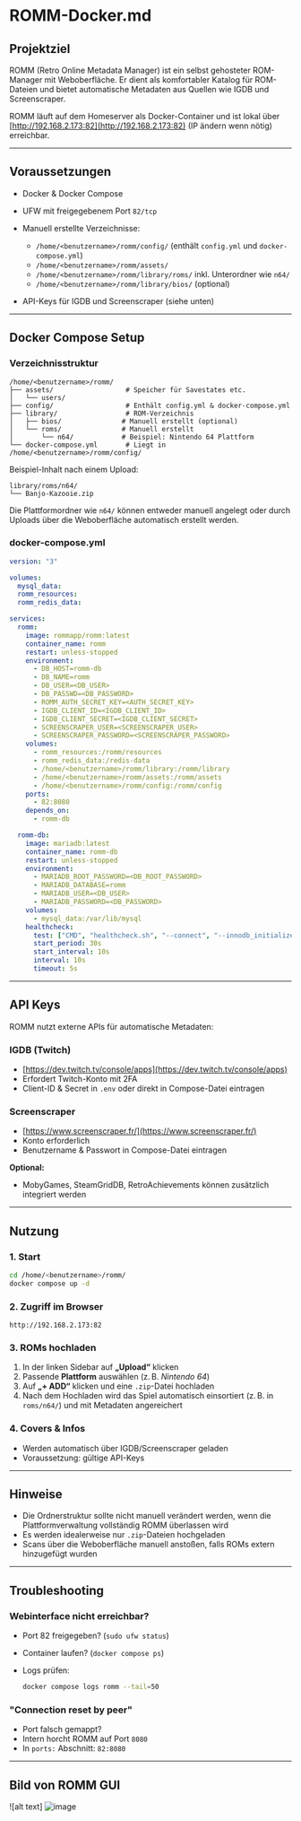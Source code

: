 # ROMM-Docker.md

## Projektziel

ROMM (Retro Online Metadata Manager) ist ein selbst gehosteter ROM-Manager mit Weboberfläche. Er dient als komfortabler Katalog für ROM-Dateien und bietet automatische Metadaten aus Quellen wie IGDB und Screenscraper.

ROMM läuft auf dem Homeserver als Docker-Container und ist lokal über [http://192.168.2.173:82](http://192.168.2.173:82) (IP ändern wenn nötig) erreichbar.

---

## Voraussetzungen

* Docker & Docker Compose
* UFW mit freigegebenem Port `82/tcp`
* Manuell erstellte Verzeichnisse:

  * `/home/<benutzername>/romm/config/` (enthält `config.yml` und `docker-compose.yml`)
  * `/home/<benutzername>/romm/assets/`
  * `/home/<benutzername>/romm/library/roms/` inkl. Unterordner wie `n64/`
  * `/home/<benutzername>/romm/library/bios/` (optional)
* API-Keys für IGDB und Screenscraper (siehe unten)

---

## Docker Compose Setup

### Verzeichnisstruktur

```text
/home/<benutzername>/romm/
├── assets/                  # Speicher für Savestates etc.
│   └── users/
├── config/                  # Enthält config.yml & docker-compose.yml
├── library/                 # ROM-Verzeichnis
│   ├── bios/               # Manuell erstellt (optional)
│   └── roms/               # Manuell erstellt
│       └── n64/            # Beispiel: Nintendo 64 Plattform
└── docker-compose.yml       # Liegt in /home/<benutzername>/romm/config/
```

Beispiel-Inhalt nach einem Upload:

```text
library/roms/n64/
└── Banjo-Kazooie.zip
```

Die Plattformordner wie `n64/` können entweder manuell angelegt oder durch Uploads über die Weboberfläche automatisch erstellt werden.

### docker-compose.yml

```yaml
version: "3"

volumes:
  mysql_data:
  romm_resources:
  romm_redis_data:

services:
  romm:
    image: rommapp/romm:latest
    container_name: romm
    restart: unless-stopped
    environment:
      - DB_HOST=romm-db
      - DB_NAME=romm
      - DB_USER=<DB_USER>
      - DB_PASSWD=<DB_PASSWORD>
      - ROMM_AUTH_SECRET_KEY=<AUTH_SECRET_KEY>
      - IGDB_CLIENT_ID=<IGDB_CLIENT_ID>
      - IGDB_CLIENT_SECRET=<IGDB_CLIENT_SECRET>
      - SCREENSCRAPER_USER=<SCREENSCRAPER_USER>
      - SCREENSCRAPER_PASSWORD=<SCREENSCRAPER_PASSWORD>
    volumes:
      - romm_resources:/romm/resources
      - romm_redis_data:/redis-data
      - /home/<benutzername>/romm/library:/romm/library
      - /home/<benutzername>/romm/assets:/romm/assets
      - /home/<benutzername>/romm/config:/romm/config
    ports:
      - 82:8080
    depends_on:
      - romm-db

  romm-db:
    image: mariadb:latest
    container_name: romm-db
    restart: unless-stopped
    environment:
      - MARIADB_ROOT_PASSWORD=<DB_ROOT_PASSWORD>
      - MARIADB_DATABASE=romm
      - MARIADB_USER=<DB_USER>
      - MARIADB_PASSWORD=<DB_PASSWORD>
    volumes:
      - mysql_data:/var/lib/mysql
    healthcheck:
      test: ["CMD", "healthcheck.sh", "--connect", "--innodb_initialized"]
      start_period: 30s
      start_interval: 10s
      interval: 10s
      timeout: 5s
```

---

## API Keys

ROMM nutzt externe APIs für automatische Metadaten:

### IGDB (Twitch)

* [https://dev.twitch.tv/console/apps](https://dev.twitch.tv/console/apps)
* Erfordert Twitch-Konto mit 2FA
* Client-ID & Secret in `.env` oder direkt in Compose-Datei eintragen

### Screenscraper

* [https://www.screenscraper.fr/](https://www.screenscraper.fr/)
* Konto erforderlich
* Benutzername & Passwort in Compose-Datei eintragen

**Optional:**

* MobyGames, SteamGridDB, RetroAchievements können zusätzlich integriert werden

---

## Nutzung

### 1. Start

```bash
cd /home/<benutzername>/romm/
docker compose up -d
```

### 2. Zugriff im Browser

```
http://192.168.2.173:82
```

### 3. ROMs hochladen

1. In der linken Sidebar auf **„Upload“** klicken
2. Passende **Plattform** auswählen (z. B. *Nintendo 64*)
3. Auf **„+ ADD“** klicken und eine `.zip`-Datei hochladen
4. Nach dem Hochladen wird das Spiel automatisch einsortiert (z. B. in `roms/n64/`) und mit Metadaten angereichert


### 4. Covers & Infos

* Werden automatisch über IGDB/Screenscraper geladen
* Voraussetzung: gültige API-Keys

---

## Hinweise

* Die Ordnerstruktur sollte nicht manuell verändert werden, wenn die Plattformverwaltung vollständig ROMM überlassen wird
* Es werden idealerweise nur `.zip`-Dateien hochgeladen
* Scans über die Weboberfläche manuell anstoßen, falls ROMs extern hinzugefügt wurden

---

## Troubleshooting

### Webinterface nicht erreichbar?

* Port 82 freigegeben? (`sudo ufw status`)
* Container laufen? (`docker compose ps`)
* Logs prüfen:

  ```bash
  docker compose logs romm --tail=50
  ```

### "Connection reset by peer"

* Port falsch gemappt?
* Intern horcht ROMM auf Port `8080`
* In `ports:` Abschnitt: `82:8080`

---

## Bild von ROMM GUI

![alt text] ![image](https://github.com/user-attachments/assets/8dbc4b45-fb22-426c-9642-acd08f89d094)

